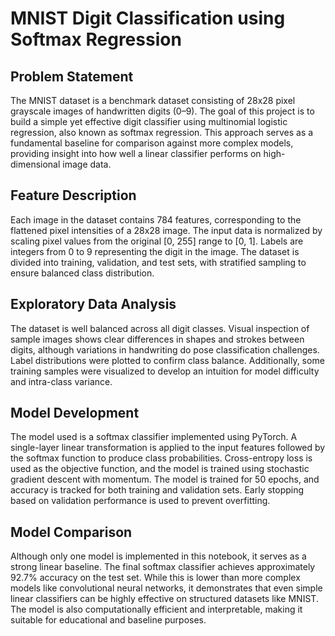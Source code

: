 # MNIST Digit Classification using Softmax Regression

## Problem Statement
The MNIST dataset is a benchmark dataset consisting of 28x28 pixel grayscale images of handwritten digits (0–9). The goal of this project is to build a simple yet effective digit classifier using multinomial logistic regression, also known as softmax regression. This approach serves as a fundamental baseline for comparison against more complex models, providing insight into how well a linear classifier performs on high-dimensional image data.

## Feature Description
Each image in the dataset contains 784 features, corresponding to the flattened pixel intensities of a 28x28 image. The input data is normalized by scaling pixel values from the original [0, 255] range to [0, 1]. Labels are integers from 0 to 9 representing the digit in the image. The dataset is divided into training, validation, and test sets, with stratified sampling to ensure balanced class distribution.

## Exploratory Data Analysis
The dataset is well balanced across all digit classes. Visual inspection of sample images shows clear differences in shapes and strokes between digits, although variations in handwriting do pose classification challenges. Label distributions were plotted to confirm class balance. Additionally, some training samples were visualized to develop an intuition for model difficulty and intra-class variance.

## Model Development
The model used is a softmax classifier implemented using PyTorch. A single-layer linear transformation is applied to the input features followed by the softmax function to produce class probabilities. Cross-entropy loss is used as the objective function, and the model is trained using stochastic gradient descent with momentum. The model is trained for 50 epochs, and accuracy is tracked for both training and validation sets. Early stopping based on validation performance is used to prevent overfitting.

## Model Comparison
Although only one model is implemented in this notebook, it serves as a strong linear baseline. The final softmax classifier achieves approximately 92.7% accuracy on the test set. While this is lower than more complex models like convolutional neural networks, it demonstrates that even simple linear classifiers can be highly effective on structured datasets like MNIST. The model is also computationally efficient and interpretable, making it suitable for educational and baseline purposes.
